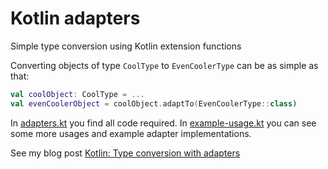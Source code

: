 # Kotlin adapters
Simple type conversion using Kotlin extension functions

Converting objects of type `CoolType` to `EvenCoolerType` can be as simple as that:

```kotlin
val coolObject: CoolType = ...
val evenCoolerObject = coolObject.adaptTo(EvenCoolerType::class)
```

In [adapters.kt](https://github.com/mscharhag/kotlin-adapters/blob/master/src/main/kotlin/com.mscharhag.adapters/adapters.kt) you find all code required. In [example-usage.kt](https://github.com/mscharhag/kotlin-adapters/blob/master/src/main/kotlin/com.mscharhag.adapters/example-usage.kt) you can see some more usages and example adapter implementations.

See my blog post [Kotlin: Type conversion with adapters](https://www.mscharhag.com/kotlin/type-conversion-with-adapters)


